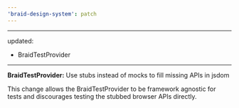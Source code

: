 ```yaml
---
'braid-design-system': patch
---
```


---
updated:
  - BraidTestProvider
---

**BraidTestProvider:** Use stubs instead of mocks to fill missing APIs in jsdom

This change allows the BraidTestProvider to be framework agnostic for tests and discourages testing the stubbed browser APIs directly.

